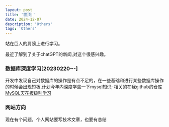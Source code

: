 ```yaml
---
layout: post
title: '置顶|'
date: 2024-12-07
description: 'Others'
tags: 'Others'
--- 
```


站在巨人的肩膀上进行学习。

最近了解到了关于chatGPT的新闻,对这个很感兴趣。

### 数据库深度学习[20230220~-]
开发中发现自己对数据库的操作是有点不足的，在一些基础和进行某些数据库操作的时候会出现短板,计划今年内深度学些一下mysql知识;
相关的在我github的仓库 [MySQL天花板级别学习](https://github.com/touchingwang/MySQL8.0.26)

### 网站方向
现在有个问题，个人网站要写技术文章，也要有总结







